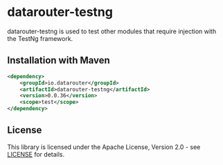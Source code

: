 # datarouter-testng

datarouter-testng is used to test other modules that require injection with the TestNg framework.

## Installation with Maven

```xml
<dependency>
	<groupId>io.datarouter</groupId>
	<artifactId>datarouter-testng</artifactId>
	<version>0.0.36</version>
	<scope>test</scope>
</dependency>
```

## License

This library is licensed under the Apache License, Version 2.0 - see [LICENSE](../LICENSE) for details.
